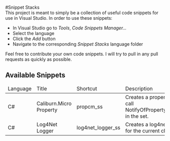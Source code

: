 #Snippet Stacks  
This project is meant to simply be a collection of useful code snippets for use in Visual Studio. In order to use these snippets:
* In Visual Studio go to _Tools_, _Code Snippets Manager..._
* Select the language
* Click the _Add_ button
* Navigate to the corresponding *Snippet Stacks* language folder
  
Feel free to contribute your own code snippets. I will try to pull in any pull requests as quickly as possible.

## Available Snippets

<table>
	<thead>
		<td>Language</td>
		<td>Title</td>
		<td>Shortcut</td>
		<td>Description</td>
	</thead>
	<tr>
		<td>C#</td>
		<td>Caliburn.Micro Property</td>
		<td>propcm_ss</td>
		<td>Creates a property that call NotifyOfPropertyChange() in the set.</td>
	</tr>
	<tr>
		<td>C#</td>
		<td>Log4Net Logger</td>
		<td>log4net_logger_ss</td>
		<td>Creates a log4net logger for the current class.</td>
	</tr>
</table>
